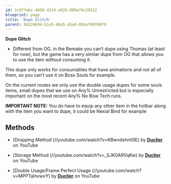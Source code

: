 ```yaml
---
id: 1c67febc-4656-4214-a92b-d09e79c28522
blueprint: page
title: 'Dupe Glitch'
parent: 0b224b94-b1e5-46a5-a5a0-05bef0dfd0f9
---
```

**Dupe Glitch**

- Different from OG, in the Remake you can’t dupe using Thomas (at least for now), but the game has a very similar dupe from OG that allows you to use the item without consuming it.

This dupe only works for consumables that have animations and not all of them, so you can’t use it on Boss Souls for example.

On the current routes we only use the double usage dupes for some souls items, small dupes that we use on Any% Unrestricted but is especially important on the most recent Any% No Bow Tech runs.

**IMPORTANT NOTE:** You do have to equip any other item in the hotbar along with the item you want to dupe, it could be Nexial Bind for example

## Methods

- [Dropping Method (//youtube.com/watch?v=KBwvdshm0lE) by **[Duclier](https://www.youtube.com/channel/UCIXfE6zOZEfVUh2BmpKJ8-w)** on YouTube

* [Storage Method (//youtube.com/watch?v=_SJK0ARVqKw) by **[Duclier](https://www.youtube.com/channel/UCIXfE6zOZEfVUh2BmpKJ8-w)** on YouTube

- [Double Usage/Frame Perfect Usage (//youtube.com/watch?v=MPPTalnvwxY) by **[Duclier](https://www.youtube.com/channel/UCIXfE6zOZEfVUh2BmpKJ8-w)** on YouTube
